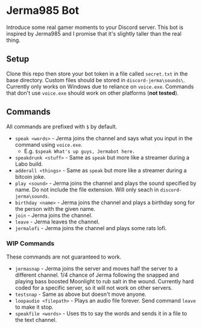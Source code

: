 # Jerma985 Bot
Introduce some real gamer moments to your Discord server. This bot is inspired by Jerma985 and I promise that it's slightly taller than the real thing.

## Setup
Clone this repo then store your bot token in a file called `secret.txt` in the base directory. Custom files should be stored in `discord-jerma\sounds\`. Currently only works on Windows due to reliance on `voice.exe`. Commands that don't use `voice.exe` should work on other platforms (**not tested**).

## Commands
All commands are prefixed with `$` by default.

* `speak <words>` - Jerma joins the channel and says what you input in the command using `voice.exe`.
  * E.g. `$speak What's up guys, Jermabot here.`
* `speakdrunk <stuff>` - Same as `speak` but more like a streamer during a Labo build.
* `adderall <things>` - Same as `speak` but more like a streamer during a bitcoin joke.
* `play <sound>` - Jerma joins the channel and plays the sound specified by name. Do not include the file extension. Will only seach in `discord-jerma\sounds`.
* `birthday <name>` - Jerma joins the channel and plays a birthday song for the person with the given name.
* `join` - Jerma joins the channel.
* `leave` - Jerma leaves the channel.
* `jermalofi` - Jerma joins the channel and plays some rats lofi.


### WIP Commands
These commands are not guaranteed to work.

* `jermasnap` - Jerma joins the server and moves half the server to a different channel. 1/4 chance of Jerma following the snapped and playing bass boosted Moonlight to rub salt in the wound. Currently hard coded for a specific server, so it will not work on other servers.
* `testsnap` - Same as above but doesn't move anyone.
* `loopaudio <filepath>` - Plays an audio file forever. Send command `leave` to make it stop.
* `speakfile <words>` - Uses tts to say the words and sends it in a file to the text channel.
